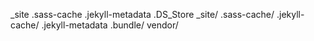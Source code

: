 _site
.sass-cache
.jekyll-metadata
.DS_Store
_site/
.sass-cache/
.jekyll-cache/
.jekyll-metadata
.bundle/
vendor/
